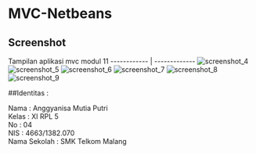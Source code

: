 # MVC-Netbeans
## Screenshot
Tampilan aplikasi mvc modul 11
------------ | -------------
![screenshot_4](https://cloud.githubusercontent.com/assets/22116905/25687108/be2633c2-309d-11e7-95b9-20041d451aea.png)
![screenshot_5](https://cloud.githubusercontent.com/assets/22116905/25687109/be2b4d6c-309d-11e7-924d-e0fd14a3c283.png)
![screenshot_6](https://cloud.githubusercontent.com/assets/22116905/25687110/be2fe124-309d-11e7-82fc-c4f022bf9174.png)
![screenshot_7](https://cloud.githubusercontent.com/assets/22116905/25687112/be5895f6-309d-11e7-9468-e3ff3d8fb207.png)
![screenshot_8](https://cloud.githubusercontent.com/assets/22116905/25687111/be573076-309d-11e7-9220-1b1ebf92e013.png)
![screenshot_9](https://cloud.githubusercontent.com/assets/22116905/25687113/be5a8136-309d-11e7-9b83-03cd2a3cbf97.png)


##Identitas :

Nama : Anggyanisa Mutia Putri<br>
Kelas : XI RPL 5<br>
No : 04 <br>
NIS : 4663/1382.070 <br>
Nama Sekolah : SMK Telkom Malang
